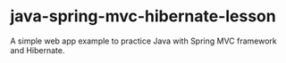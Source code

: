 # java-spring-mvc-hibernate-lesson
A simple web app example to practice Java with Spring MVC framework and Hibernate.
